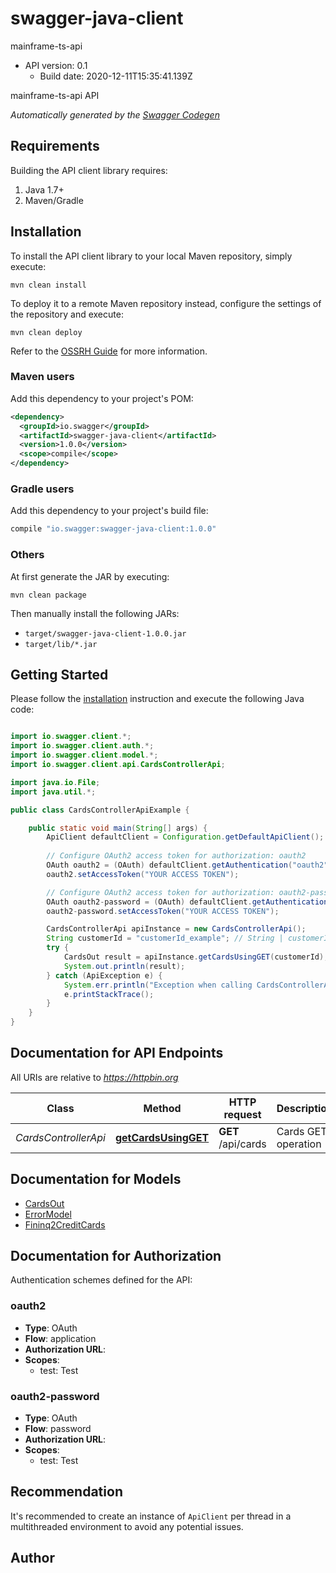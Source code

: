 # swagger-java-client

mainframe-ts-api
- API version: 0.1
  - Build date: 2020-12-11T15:35:41.139Z

mainframe-ts-api API


*Automatically generated by the [Swagger Codegen](https://github.com/swagger-api/swagger-codegen)*


## Requirements

Building the API client library requires:
1. Java 1.7+
2. Maven/Gradle

## Installation

To install the API client library to your local Maven repository, simply execute:

```shell
mvn clean install
```

To deploy it to a remote Maven repository instead, configure the settings of the repository and execute:

```shell
mvn clean deploy
```

Refer to the [OSSRH Guide](http://central.sonatype.org/pages/ossrh-guide.html) for more information.

### Maven users

Add this dependency to your project's POM:

```xml
<dependency>
  <groupId>io.swagger</groupId>
  <artifactId>swagger-java-client</artifactId>
  <version>1.0.0</version>
  <scope>compile</scope>
</dependency>
```

### Gradle users

Add this dependency to your project's build file:

```groovy
compile "io.swagger:swagger-java-client:1.0.0"
```

### Others

At first generate the JAR by executing:

```shell
mvn clean package
```

Then manually install the following JARs:

* `target/swagger-java-client-1.0.0.jar`
* `target/lib/*.jar`

## Getting Started

Please follow the [installation](#installation) instruction and execute the following Java code:

```java

import io.swagger.client.*;
import io.swagger.client.auth.*;
import io.swagger.client.model.*;
import io.swagger.client.api.CardsControllerApi;

import java.io.File;
import java.util.*;

public class CardsControllerApiExample {

    public static void main(String[] args) {
        ApiClient defaultClient = Configuration.getDefaultApiClient();
        
        // Configure OAuth2 access token for authorization: oauth2
        OAuth oauth2 = (OAuth) defaultClient.getAuthentication("oauth2");
        oauth2.setAccessToken("YOUR ACCESS TOKEN");

        // Configure OAuth2 access token for authorization: oauth2-password
        OAuth oauth2-password = (OAuth) defaultClient.getAuthentication("oauth2-password");
        oauth2-password.setAccessToken("YOUR ACCESS TOKEN");

        CardsControllerApi apiInstance = new CardsControllerApi();
        String customerId = "customerId_example"; // String | customerId
        try {
            CardsOut result = apiInstance.getCardsUsingGET(customerId);
            System.out.println(result);
        } catch (ApiException e) {
            System.err.println("Exception when calling CardsControllerApi#getCardsUsingGET");
            e.printStackTrace();
        }
    }
}

```

## Documentation for API Endpoints

All URIs are relative to *https://httpbin.org*

Class | Method | HTTP request | Description
------------ | ------------- | ------------- | -------------
*CardsControllerApi* | [**getCardsUsingGET**](docs/CardsControllerApi.md#getCardsUsingGET) | **GET** /api/cards | Cards GET operation


## Documentation for Models

 - [CardsOut](docs/CardsOut.md)
 - [ErrorModel](docs/ErrorModel.md)
 - [Fininq2CreditCards](docs/Fininq2CreditCards.md)


## Documentation for Authorization

Authentication schemes defined for the API:
### oauth2

- **Type**: OAuth
- **Flow**: application
- **Authorization URL**: 
- **Scopes**: 
  - test: Test

### oauth2-password

- **Type**: OAuth
- **Flow**: password
- **Authorization URL**: 
- **Scopes**: 
  - test: Test


## Recommendation

It's recommended to create an instance of `ApiClient` per thread in a multithreaded environment to avoid any potential issues.

## Author



